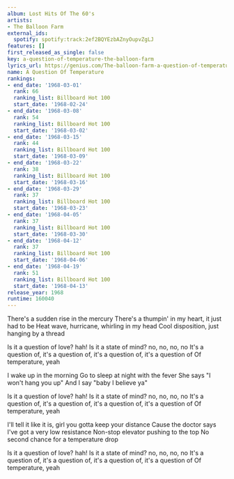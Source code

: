 ```yaml
---
album: Lost Hits Of The 60's
artists:
- The Balloon Farm
external_ids:
  spotify: spotify:track:2ef2BQYEzbAZnyOupvZgLJ
features: []
first_released_as_single: false
key: a-question-of-temperature-the-balloon-farm
lyrics_url: https://genius.com/The-balloon-farm-a-question-of-temperature-lyrics
name: A Question Of Temperature
rankings:
- end_date: '1968-03-01'
  rank: 66
  ranking_list: Billboard Hot 100
  start_date: '1968-02-24'
- end_date: '1968-03-08'
  rank: 54
  ranking_list: Billboard Hot 100
  start_date: '1968-03-02'
- end_date: '1968-03-15'
  rank: 44
  ranking_list: Billboard Hot 100
  start_date: '1968-03-09'
- end_date: '1968-03-22'
  rank: 38
  ranking_list: Billboard Hot 100
  start_date: '1968-03-16'
- end_date: '1968-03-29'
  rank: 37
  ranking_list: Billboard Hot 100
  start_date: '1968-03-23'
- end_date: '1968-04-05'
  rank: 37
  ranking_list: Billboard Hot 100
  start_date: '1968-03-30'
- end_date: '1968-04-12'
  rank: 37
  ranking_list: Billboard Hot 100
  start_date: '1968-04-06'
- end_date: '1968-04-19'
  rank: 51
  ranking_list: Billboard Hot 100
  start_date: '1968-04-13'
release_year: 1968
runtime: 160040
---
```

There's a sudden rise in the mercury
There's a thumpin' in my heart, it just had to be
Heat wave, hurricane, whirling in my head
Cool disposition, just hanging by a thread

Is it a question of love? hah!
Is it a state of mind? no, no, no, no
It's a question of, it's a question of, it's a question of, it's a question of
Of temperature, yeah

I wake up in the morning
Go to sleep at night with the fever
She says "I won't hang you up"
And I say "baby I believe ya"

Is it a question of love? hah!
Is it a state of mind? no, no, no, no
It's a question of, it's a question of, it's a question of, it's a question of
Of temperature, yeah

I'll tell it like it is, girl you gotta keep your distance
Cause the doctor says I've got a very low resistance
Non-stop elevator pushing to the top
No second chance for a temperature drop

Is it a question of love? hah!
Is it a state of mind? no, no, no, no
It's a question of, it's a question of, it's a question of, it's a question of
Of temperature, yeah
